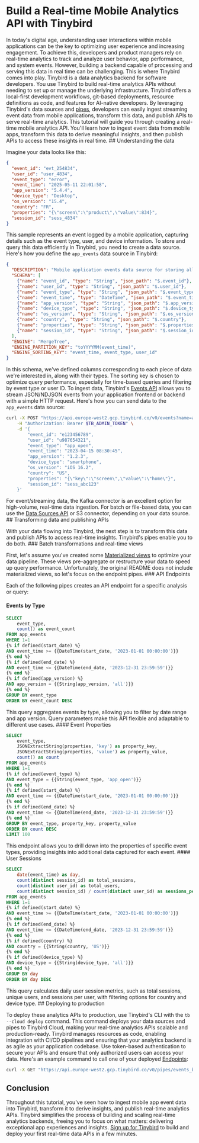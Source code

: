 # Build a Real-time Mobile Analytics API with Tinybird

In today's digital age, understanding user interactions within mobile applications can be the key to optimizing user experience and increasing engagement. To achieve this, developers and product managers rely on real-time analytics to track and analyze user behavior, app performance, and system events. However, building a backend capable of processing and serving this data in real time can be challenging. This is where Tinybird comes into play. Tinybird is a data analytics backend for software developers. You use Tinybird to build real-time analytics APIs without needing to set up or manage the underlying infrastructure. Tinybird offers a local-first development workflows, git-based deployments, resource definitions as code, and features for AI-native developers. By leveraging Tinybird's data sources and [pipes](https://www.tinybird.co/docs/forward/work-with-data/pipes), developers can easily ingest streaming event data from mobile applications, transform this data, and publish APIs to serve real-time analytics. This tutorial will guide you through creating a real-time mobile analytics API. You'll learn how to ingest event data from mobile apps, transform this data to derive meaningful insights, and then publish APIs to access these insights in real time. ## Understanding the data

Imagine your data looks like this:

```json
{
  "event_id": "evt_254834",
  "user_id": "user_4834",
  "event_type": "error",
  "event_time": "2025-05-11 22:01:58",
  "app_version": "5.4.4",
  "device_type": "Desktop",
  "os_version": "15.4",
  "country": "FR",
  "properties": "{\"screen\":\"product\",\"value\":834}",
  "session_id": "sess_4834"
}
```

This sample represents an event logged by a mobile application, capturing details such as the event type, user, and device information. To store and query this data efficiently in Tinybird, you need to create a data source. Here's how you define the `app_events` data source in Tinybird:

```json
{
  "DESCRIPTION": "Mobile application events data source for storing all app events",
  "SCHEMA": [
    {"name": "event_id", "type": "String", "json_path": "$.event_id"},
    {"name": "user_id", "type": "String", "json_path": "$.user_id"},
    {"name": "event_type", "type": "String", "json_path": "$.event_type"},
    {"name": "event_time", "type": "DateTime", "json_path": "$.event_time"},
    {"name": "app_version", "type": "String", "json_path": "$.app_version"},
    {"name": "device_type", "type": "String", "json_path": "$.device_type"},
    {"name": "os_version", "type": "String", "json_path": "$.os_version"},
    {"name": "country", "type": "String", "json_path": "$.country"},
    {"name": "properties", "type": "String", "json_path": "$.properties"},
    {"name": "session_id", "type": "String", "json_path": "$.session_id"}
  ],
  "ENGINE": "MergeTree",
  "ENGINE_PARTITION_KEY": "toYYYYMM(event_time)",
  "ENGINE_SORTING_KEY": "event_time, event_type, user_id"
}
```

In this schema, we've defined columns corresponding to each piece of data we're interested in, along with their types. The sorting key is chosen to optimize query performance, especially for time-based queries and filtering by event type or user ID. To ingest data, Tinybird's [Events API](https://www.tinybird.co/docs/forward/get-data-in/events-api) allows you to stream JSON/NDJSON events from your application frontend or backend with a simple HTTP request. Here's how you can send data to the `app_events` data source:

```bash
curl -X POST "https://api.europe-west2.gcp.tinybird.co/v0/events?name=app_events" \
    -H "Authorization: Bearer $TB_ADMIN_TOKEN" \
    -d '{
        "event_id": "e123456789",
        "user_id": "u987654321",
        "event_type": "app_open",
        "event_time": "2023-04-15 08:30:45",
        "app_version": "1.2.3",
        "device_type": "smartphone",
        "os_version": "iOS 16.2",
        "country": "US",
        "properties": "{\"key\":\"screen\",\"value\":\"home\"}",
        "session_id": "sess_abc123"
    }'
```

For event/streaming data, the Kafka connector is an excellent option for high-volume, real-time data ingestion. For batch or file-based data, you can use the [Data Sources API](https://www.tinybird.co/docs/api-reference/datasource-api) or S3 connector, depending on your data source. ## Transforming data and publishing APIs

With your data flowing into Tinybird, the next step is to transform this data and publish APIs to access real-time insights. Tinybird's pipes enable you to do both. ### Batch transformations and real-time views

First, let's assume you've created some [Materialized views](https://www.tinybird.co/docs/forward/work-with-data/optimize/materialized-views) to optimize your data pipeline. These views pre-aggregate or restructure your data to speed up query performance. Unfortunately, the original README does not include materialized views, so let's focus on the endpoint pipes. ### API Endpoints

Each of the following pipes creates an API endpoint for a specific analysis or query:


#### Events by Type

```sql
SELECT 
    event_type,
    count() as event_count
FROM app_events
WHERE 1=1
{% if defined(start_date) %}
AND event_time >= {{DateTime(start_date, '2023-01-01 00:00:00')}}
{% end %}
{% if defined(end_date) %}
AND event_time <= {{DateTime(end_date, '2023-12-31 23:59:59')}}
{% end %}
{% if defined(app_version) %}
AND app_version = {{String(app_version, 'all')}}
{% end %}
GROUP BY event_type
ORDER BY event_count DESC
```

This query aggregates events by type, allowing you to filter by date range and app version. Query parameters make this API flexible and adaptable to different use cases. #### Event Properties

```sql
SELECT 
    event_type,
    JSONExtractString(properties, 'key') as property_key,
    JSONExtractString(properties, 'value') as property_value,
    count() as count
FROM app_events
WHERE 1=1
{% if defined(event_type) %}
AND event_type = {{String(event_type, 'app_open')}}
{% end %}
{% if defined(start_date) %}
AND event_time >= {{DateTime(start_date, '2023-01-01 00:00:00')}}
{% end %}
{% if defined(end_date) %}
AND event_time <= {{DateTime(end_date, '2023-12-31 23:59:59')}}
{% end %}
GROUP BY event_type, property_key, property_value
ORDER BY count DESC
LIMIT 100
```

This endpoint allows you to drill down into the properties of specific event types, providing insights into additional data captured for each event. #### User Sessions

```sql
SELECT 
    date(event_time) as day,
    count(distinct session_id) as total_sessions,
    count(distinct user_id) as total_users,
    count(distinct session_id) / count(distinct user_id) as sessions_per_user
FROM app_events
WHERE 1=1
{% if defined(start_date) %}
AND event_time >= {{DateTime(start_date, '2023-01-01 00:00:00')}}
{% end %}
{% if defined(end_date) %}
AND event_time <= {{DateTime(end_date, '2023-12-31 23:59:59')}}
{% end %}
{% if defined(country) %}
AND country = {{String(country, 'US')}}
{% end %}
{% if defined(device_type) %}
AND device_type = {{String(device_type, 'all')}}
{% end %}
GROUP BY day
ORDER BY day DESC
```

This query calculates daily user session metrics, such as total sessions, unique users, and sessions per user, with filtering options for country and device type. ## Deploying to production

To deploy these analytics APIs to production, use Tinybird's CLI with the `tb --cloud deploy` command. This command deploys your data sources and pipes to Tinybird Cloud, making your real-time analytics APIs scalable and production-ready. Tinybird manages resources as code, enabling integration with CI/CD pipelines and ensuring that your analytics backend is as agile as your application codebase. Use token-based authentication to secure your APIs and ensure that only authorized users can access your data. Here's an example command to call one of your deployed [Endpoints](https://www.tinybird.co/docs/forward/work-with-data/publish-data/endpoints):

```bash
curl -X GET "https://api.europe-west2.gcp.tinybird.co/v0/pipes/events_by_type.json?token=$TB_ADMIN_TOKEN&start_date=2023-01-01%2000:00:00&end_date=2023-12-31%2023:59:59&app_version=1.2.3"
```


## Conclusion

Throughout this tutorial, you've seen how to ingest mobile app event data into Tinybird, transform it to derive insights, and publish real-time analytics APIs. Tinybird simplifies the process of building and scaling real-time analytics backends, freeing you to focus on what matters: delivering exceptional app experiences and insights. [Sign up for Tinybird](https://cloud.tinybird.co/signup) to build and deploy your first real-time data APIs in a few minutes.